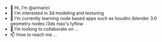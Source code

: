 - 👋 Hi, I’m @arinarici
- 👀 I’m interested in 3d modeling and texturing
- 🌱 I’m currently learning node based apps such as houdini /blender 3.0 geometry nodes /3ds max's tyflow
- 💞️ I’m looking to collaborate on ...
- 📫 How to reach me ...

<!---
arinarici/arinarici is a ✨ special ✨ repository because its `README.md` (this file) appears on your GitHub profile.
You can click the Preview link to take a look at your changes.
--->

